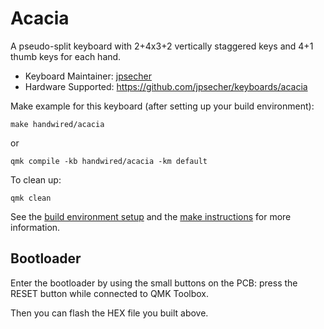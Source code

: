 # Acacia

A pseudo-split keyboard with 2+4x3+2 vertically staggered keys and 4+1 thumb keys for each hand.

* Keyboard Maintainer: [jpsecher](https://github.com/jpsecher)
* Hardware Supported: https://github.com/jpsecher/keyboards/acacia

Make example for this keyboard (after setting up your build environment):

    make handwired/acacia

or

    qmk compile -kb handwired/acacia -km default

To clean up:

    qmk clean

See the [build environment setup](https://docs.qmk.fm/#/getting_started_build_tools) and the [make instructions](https://docs.qmk.fm/#/getting_started_make_guide) for more information.

## Bootloader

Enter the bootloader by using the small buttons on the PCB: press the RESET button while connected to QMK Toolbox.

Then you can flash the HEX file you built above.
